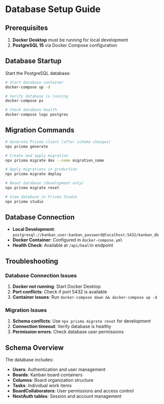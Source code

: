 # Database Setup Guide

## Prerequisites

1. **Docker Desktop** must be running for local development
2. **PostgreSQL 15** via Docker Compose configuration

## Database Startup

Start the PostgreSQL database:

```bash
# Start database container
docker-compose up -d

# Verify database is running
docker-compose ps

# Check database health
docker-compose logs postgres
```

## Migration Commands

```bash
# Generate Prisma client (after schema changes)
npx prisma generate

# Create and apply migration
npx prisma migrate dev --name migration_name

# Apply migrations in production
npx prisma migrate deploy

# Reset database (development only)
npx prisma migrate reset

# View database in Prisma Studio
npx prisma studio
```

## Database Connection

- **Local Development**: `postgresql://kanban_user:kanban_password@localhost:5432/kanban_db`
- **Docker Container**: Configured in `docker-compose.yml`
- **Health Check**: Available at `/api/health` endpoint

## Troubleshooting

### Database Connection Issues

1. **Docker not running**: Start Docker Desktop
2. **Port conflicts**: Check if port 5432 is available
3. **Container issues**: Run `docker-compose down && docker-compose up -d`

### Migration Issues

1. **Schema conflicts**: Use `npx prisma migrate reset` for development
2. **Connection timeout**: Verify database is healthy
3. **Permission errors**: Check database user permissions

## Schema Overview

The database includes:
- **Users**: Authentication and user management
- **Boards**: Kanban board containers
- **Columns**: Board organization structure
- **Tasks**: Individual work items
- **BoardCollaborators**: User permissions and access control
- **NextAuth tables**: Session and account management
